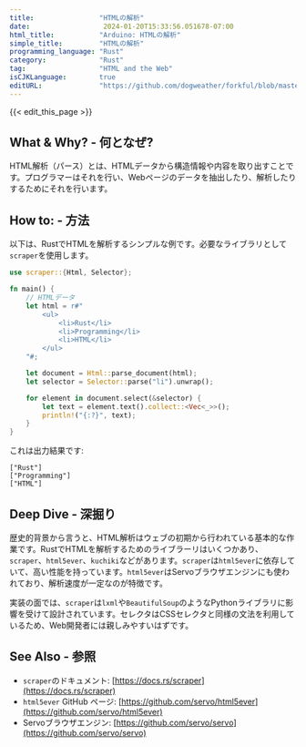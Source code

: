 ```yaml
---
title:                "HTMLの解析"
date:                  2024-01-20T15:33:56.051678-07:00
html_title:           "Arduino: HTMLの解析"
simple_title:         "HTMLの解析"
programming_language: "Rust"
category:             "Rust"
tag:                  "HTML and the Web"
isCJKLanguage:        true
editURL:              "https://github.com/dogweather/forkful/blob/master/content/ja/rust/parsing-html.md"
---
```


{{< edit_this_page >}}

## What & Why? - 何となぜ?

HTML解析（パース）とは、HTMLデータから構造情報や内容を取り出すことです。プログラマーはそれを行い、Webページのデータを抽出したり、解析したりするためにそれを行います。

## How to: - 方法

以下は、RustでHTMLを解析するシンプルな例です。必要なライブラリとして`scraper`を使用します。

```Rust
use scraper::{Html, Selector};

fn main() {
    // HTMLデータ
    let html = r#"
        <ul>
            <li>Rust</li>
            <li>Programming</li>
            <li>HTML</li>
        </ul>
    "#;

    let document = Html::parse_document(html);
    let selector = Selector::parse("li").unwrap();

    for element in document.select(&selector) {
        let text = element.text().collect::<Vec<_>>();
        println!("{:?}", text);
    }
}
```

これは出力結果です:

```
["Rust"]
["Programming"]
["HTML"]
```

## Deep Dive - 深掘り

歴史的背景から言うと、HTML解析はウェブの初期から行われている基本的な作業です。RustでHTMLを解析するためのライブラーリはいくつかあり、`scraper`、`html5ever`、`kuchiki`などがあります。`scraper`は`html5ever`に依存していて、高い性能を持っています。`html5ever`はServoブラウザエンジンにも使われており、解析速度が一定なのが特徴です。

実装の面では、`scraper`は`lxml`や`BeautifulSoup`のようなPythonライブラリに影響を受けて設計されています。セレクタはCSSセレクタと同様の文法を利用しているため、Web開発者には親しみやすいはずです。

## See Also - 参照

- `scraper`のドキュメント: [https://docs.rs/scraper](https://docs.rs/scraper)
- `html5ever` GitHub ページ: [https://github.com/servo/html5ever](https://github.com/servo/html5ever)
- Servoブラウザエンジン: [https://github.com/servo/servo](https://github.com/servo/servo)
